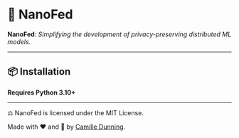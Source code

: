 # 🚀 NanoFed

**NanoFed**: *Simplifying the development of privacy-preserving distributed ML models.*

---

## 📦 Installation

**Requires Python 3.10+**

---
⚖️ NanoFed is licensed under the MIT License.

Made with ❤️ and 🧠 by [Camille Dunning](https://github.com/camille-004).
